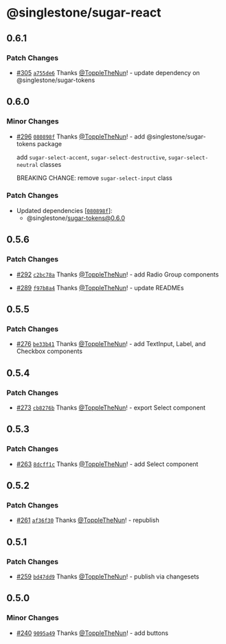 # @singlestone/sugar-react

## 0.6.1

### Patch Changes

- [#305](https://github.com/singlestone/sugar/pull/305) [`a755de6`](https://github.com/singlestone/sugar/commit/a755de6c369ac717a91cfc65a15377870f4084f8) Thanks [@ToppleTheNun](https://github.com/ToppleTheNun)! - update dependency on @singlestone/sugar-tokens

## 0.6.0

### Minor Changes

- [#296](https://github.com/singlestone/sugar/pull/296) [`080898f`](https://github.com/singlestone/sugar/commit/080898f0d5ea55175653ec40fd442c06316b4778) Thanks [@ToppleTheNun](https://github.com/ToppleTheNun)! - add @singlestone/sugar-tokens package

  add `sugar-select-accent`, `sugar-select-destructive`, `sugar-select-neutral` classes

  BREAKING CHANGE: remove `sugar-select-input` class

### Patch Changes

- Updated dependencies [[`080898f`](https://github.com/singlestone/sugar/commit/080898f0d5ea55175653ec40fd442c06316b4778)]:
  - @singlestone/sugar-tokens@0.6.0

## 0.5.6

### Patch Changes

- [#292](https://github.com/singlestone/sugar/pull/292) [`c2bc78a`](https://github.com/singlestone/sugar/commit/c2bc78aed2dc5fefd5ca4abf641090d2839f4262) Thanks [@ToppleTheNun](https://github.com/ToppleTheNun)! - add Radio Group components

- [#289](https://github.com/singlestone/sugar/pull/289) [`f97b8a4`](https://github.com/singlestone/sugar/commit/f97b8a44dfc724116ff35afe4082040da9d4133d) Thanks [@ToppleTheNun](https://github.com/ToppleTheNun)! - update READMEs

## 0.5.5

### Patch Changes

- [#276](https://github.com/singlestone/sugar/pull/276) [`be33b41`](https://github.com/singlestone/sugar/commit/be33b41bb5aa11c8a94681622445f0bff2a86950) Thanks [@ToppleTheNun](https://github.com/ToppleTheNun)! - add TextInput, Label, and Checkbox components

## 0.5.4

### Patch Changes

- [#273](https://github.com/singlestone/sugar/pull/273) [`cb8276b`](https://github.com/singlestone/sugar/commit/cb8276bddacd15b6fbe2ba24a21d5926681150c8) Thanks [@ToppleTheNun](https://github.com/ToppleTheNun)! - export Select component

## 0.5.3

### Patch Changes

- [#263](https://github.com/singlestone/sugar/pull/263) [`8dcff1c`](https://github.com/singlestone/sugar/commit/8dcff1c0aa37b42aa9aeb1f50c95b563203bfa7c) Thanks [@ToppleTheNun](https://github.com/ToppleTheNun)! - add Select component

## 0.5.2

### Patch Changes

- [#261](https://github.com/singlestone/sugar/pull/261) [`af36f30`](https://github.com/singlestone/sugar/commit/af36f30899d2b2ad687d0d8aeecebbf7c9f64225) Thanks [@ToppleTheNun](https://github.com/ToppleTheNun)! - republish

## 0.5.1

### Patch Changes

- [#259](https://github.com/singlestone/sugar/pull/259) [`bd47dd9`](https://github.com/singlestone/sugar/commit/bd47dd93122b78b6a1ad76b6250bc3ca1efd8b5d) Thanks [@ToppleTheNun](https://github.com/ToppleTheNun)! - publish via changesets

## 0.5.0

### Minor Changes

- [#240](https://github.com/singlestone/sugar/pull/240) [`9095a49`](https://github.com/singlestone/sugar/commit/9095a499d7dd968844c4175847f12d0b329025c3) Thanks [@ToppleTheNun](https://github.com/ToppleTheNun)! - add buttons
